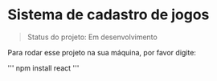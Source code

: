 <h1>Sistema de cadastro de jogos </h1>

>Status do projeto: Em desenvolvimento

Para rodar esse projeto na sua máquina, por favor digite:

'''
npm install react
'''
